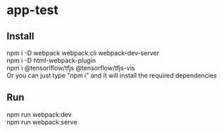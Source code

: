 # app-test
## Install
npm i -D webpack webpack:cli webpack-dev-server \
npm i -D html-webpack-plugin \
npm i @tensorlflow/tfjs @tensorflow/tfjs-vis \
Or you can just type "npm i" and it will install the required dependencies

## Run
npm run webpack:dev \
npm run webpack:serve
